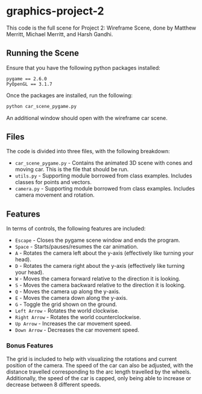 # graphics-project-2

This code is the full scene for Project 2: Wireframe Scene, done by Matthew Merritt, Michael Merritt, and Harsh Gandhi. 

## Running the Scene

Ensure that you have the following python packages installed:

```
pygame == 2.6.0
PyOpenGL == 3.1.7
```

Once the packages are installed, run the following:

```bash
python car_scene_pygame.py
```

An additional window should open with the wireframe car scene.

## Files

The code is divided into three files, with the following breakdown:

- `car_scene_pygame.py` - Contains the animated 3D scene with cones and moving car. This is the file that should be run.
- `utils.py` - Supporting module borrowed from class examples. Includes classes for points and vectors.
- `camera.py` - Supporting module borrowed from class examples. Includes camera movement and rotation.

## Features

In terms of controls, the following features are included:
- `Escape` - Closes the pygame scene window and ends the program.
- `Space` - Starts/pauses/resumes the car animation.
- `A` - Rotates the camera left about the y-axis (effectively like turning your head).
- `D` - Rotates the camera right about the y-axis (effectively like turning your head).
- `W` - Moves the camera forward relative to the direction it is looking.
- `S` - Moves the camera backward relative to the direction it is looking.
- `Q` - Moves the camera up along the y-axis.
- `E` - Moves the camera down along the y-axis.
- `G` - Toggle the grid shown on the ground.
- `Left Arrow` - Rotates the world clockwise.
- `Right Arrow` - Rotates the world counterclockwise.
- `Up Arrow` - Increases the car movement speed.
- `Down Arrow` - Decreases the car movement speed.

### Bonus Features

The grid is included to help with visualizing the rotations and current position of the camera. The speed of the car can also be adjusted, with the distance travelled corresponding to the arc length travelled by the wheels. Additionally, the speed of the car is capped, only being able to increase or decrease between 8 different speeds. 
